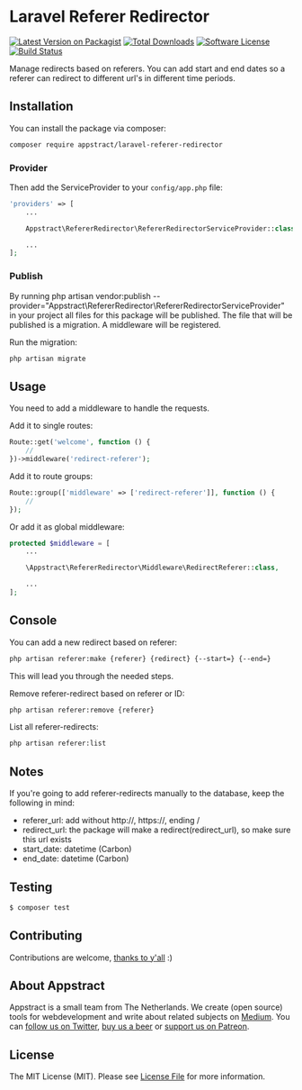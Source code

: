 # Laravel Referer Redirector

[![Latest Version on Packagist](https://img.shields.io/packagist/v/appstract/laravel-referer-redirector.svg?style=flat-square)](https://packagist.org/packages/appstract/laravel-referer-redirector)
[![Total Downloads](https://img.shields.io/packagist/dt/appstract/laravel-referer-redirector.svg?style=flat-square)](https://packagist.org/packages/appstract/laravel-referer-redirector)
[![Software License](https://img.shields.io/badge/license-MIT-brightgreen.svg?style=flat-square)](LICENSE.md)
[![Build Status](https://img.shields.io/travis/appstract/laravel-referer-redirector/master.svg?style=flat-square)](https://travis-ci.org/appstract/laravel-referer-redirector)

Manage redirects based on referers. You can add start and end dates so a referer can redirect to different url's in different time periods.

## Installation

You can install the package via composer:

```bash
composer require appstract/laravel-referer-redirector
```

### Provider

Then add the ServiceProvider to your `config/app.php` file:

```php
'providers' => [
    ...

    Appstract\RefererRedirector\RefererRedirectorServiceProvider::class

    ...
];
```

### Publish

By running php artisan vendor:publish --provider="Appstract\RefererRedirector\RefererRedirectorServiceProvider" in your project all files for this package will be published. The file that will be published is a migration. A middleware will be registered.

Run the migration:
``` bash
php artisan migrate
```

## Usage

You need to add a middleware to handle the requests.

Add it to single routes:
```php
Route::get('welcome', function () {
    //
})->middleware('redirect-referer');
```

Add it to route groups:
```php
Route::group(['middleware' => ['redirect-referer']], function () {
    //
});
```

Or add it as global middleware:
```php
protected $middleware = [
    ...

    \Appstract\RefererRedirector\Middleware\RedirectReferer::class,

    ...
];
```

## Console
You can add a new redirect based on referer:
``` bash
php artisan referer:make {referer} {redirect} {--start=} {--end=}
```
This will lead you through the needed steps.


Remove referer-redirect based on referer or ID:
``` bash
php artisan referer:remove {referer}
```

List all referer-redirects:
``` bash
php artisan referer:list
```

## Notes

If you're going to add referer-redirects manually to the database, keep the following in mind:
* referer_url: add without http://, https://, ending /
* redirect_url: the package will make a redirect(redirect_url), so make sure this url exists
* start_date: datetime (Carbon)
* end_date: datetime (Carbon)

## Testing

```bash
$ composer test
```

## Contributing

Contributions are welcome, [thanks to y'all](https://github.com/appstract/laravel-referer-redirector/graphs/contributors) :)

## About Appstract

Appstract is a small team from The Netherlands. We create (open source) tools for webdevelopment and write about related subjects on [Medium](https://medium.com/appstract). You can [follow us on Twitter](https://twitter.com/teamappstract), [buy us a beer](https://www.paypal.me/teamappstract/10) or [support us on Patreon](https://www.patreon.com/appstract).

## License

The MIT License (MIT). Please see [License File](LICENSE.md) for more information.
